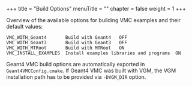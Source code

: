 +++
title = "Build Options"
menuTitle = ""
chapter = false
weight = 1
+++

Overview of the available options for building VMC examples and their default values:
```
VMC_WITH_Geant4       Build with Geant4   OFF
VMC_WITH_Geant3       Build with Geant3   OFF
VMC_WITH_MTRoot       Build with MTRoot   ON
VMC_INSTALL_EXAMPLES  Install examples libraries and programs  ON
```

Geant4 VMC build options are automatically exported in `Geant4VMCConfig.cmake`. If Geant4 VMC  was built with VGM, the VGM installation path has to be provided via `-DVGM_DIR` option.
